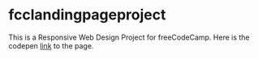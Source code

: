 # fcclandingpageproject

This is a Responsive Web Design Project for freeCodeCamp.
Here is the codepen [link](https://codepen.io/michaelpaco/pen/EeJpRq) to the page.